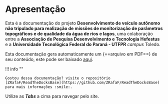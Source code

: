 # Apresentação

Esta é a documentação do projeto **Desenvolvimento de veículo autônomo não tripulado para realização de missões de monitorização de parâmetros topográficos e de qualidade da água de rios e lagos**, uma colaboração entre a **Associação de Pesquisa Desenvolvimento e Tecnologia Hefestus** e a **Universidade Tecnológica Federal do Paraná - UTFPR** *campus* Toledo. 


Esta documentação gera automaticamente um {==arquivo em PDF==} de seu conteúdo, este pode ser baixado [aqui](https://github.com/ZRafaF/OpencvPosHold/raw/gh-pages/pdf/document.pdf).

!!! info ""

    Gostou dessa documentação? visite o repositório [ZRafaF/ReadTheDocksBase](https://github.com/ZRafaF/ReadTheDocksBase) para mais informações :smile:.


Utilize as ***Tabs*** a cima para navegar pelo site.